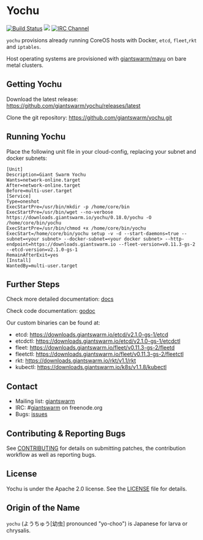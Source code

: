 # Yochu

[![Build Status](https://api.travis-ci.org/giantswarm/yochu.svg)](https://travis-ci.org/giantswarm/yochu) [![](https://godoc.org/github.com/giantswarm/yochu?status.svg)](http://godoc.org/github.com/giantswarm/yochu) [![IRC Channel](https://img.shields.io/badge/irc-%23giantswarm-blue.svg)](https://kiwiirc.com/client/irc.freenode.net/#giantswarm)

`yochu` provisions already running CoreOS hosts with Docker, `etcd`, `fleet`,`rkt` and `iptables`.

Host operating systems are provisioned with [giantswarm/mayu](http://github.com/giantswarm/mayu) on bare metal clusters.

## Getting Yochu

Download the latest release: https://github.com/giantswarm/yochu/releases/latest

Clone the git repository: https://github.com/giantswarm/yochu.git

## Running Yochu

Place the following unit file in your cloud-config, replacing your subnet and docker subnets:
```
[Unit]
Description=Giant Swarm Yochu
Wants=network-online.target
After=network-online.target
Before=multi-user.target
[Service]
Type=oneshot
ExecStartPre=/usr/bin/mkdir -p /home/core/bin
ExecStartPre=/usr/bin/wget --no-verbose https://downloads.giantswarm.io/yochu/0.18.0/yochu -O /home/core/bin/yochu
ExecStartPre=/usr/bin/chmod +x /home/core/bin/yochu
ExecStart=/home/core/bin/yochu setup -v -d --start-daemons=true --subnet=<your subnet> --docker-subnet=<your docker subnet> --http-endpoint=https://downloads.giantswarm.io --fleet-version=v0.11.3-gs-2 --etcd-version=v2.1.0-gs-1
RemainAfterExit=yes
[Install]
WantedBy=multi-user.target
```

## Further Steps

Check more detailed documentation: [docs](docs)

Check code documentation: [godoc](https://godoc.org/github.com/giantswarm/yochu)

Our custom binaries can be found at:
- etcd: https://downloads.giantswarm.io/etcd/v2.1.0-gs-1/etcd
- etcdctl: https://downloads.giantswarm.io/etcd/v2.1.0-gs-1/etcdctl
- fleet: https://downloads.giantswarm.io/fleet/v0.11.3-gs-2/fleetd
- fleetctl: https://downloads.giantswarm.io/fleet/v0.11.3-gs-2/fleetctl
- rkt: https://downloads.giantswarm.io/rkt/v1.1/rkt
- kubectl: https://downloads.giantswarm.io/k8s/v1.1.8/kubectl

## Contact

- Mailing list: [giantswarm](https://groups.google.com/forum/#!forum/giantswarm)
- IRC: #[giantswarm](irc://irc.freenode.org:6667/#giantswarm) on freenode.org
- Bugs: [issues](https://github.com/giantswarm/yochu/issues)

## Contributing & Reporting Bugs

See [CONTRIBUTING](CONTRIBUTING.md) for details on submitting patches, the
contribution workflow as well as reporting bugs.

## License

Yochu is under the Apache 2.0 license. See the [LICENSE](LICENSE) file for details.

## Origin of the Name

`yochu` (ようちゅう[幼虫] pronounced "yo-choo") is Japanese for larva or chrysalis.
